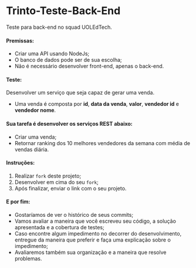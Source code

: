 # Trinto-Teste-Back-End
Teste para back-end no squad UOLEdTech.

#### Premissas:
- Criar uma API usando NodeJs;
- O banco de dados pode ser de sua escolha;
- Não é necessário desenvolver front-end, apenas o back-end.

#### Teste:
Desenvolver um serviço que seja capaz de gerar uma venda.
- Uma venda é composta por **id**, **data da venda**, **valor**, **vendedor id** e **vendedor nome**.

#### Sua tarefa é desenvolver os serviços REST abaixo:
- Criar uma venda;
- Retornar ranking dos 10 melhores vendedores da semana com média de vendas diária.

#### Instruções:
1. Realizar `fork` deste projeto;
2. Desenvolver em cima do seu `fork`;
4. Após finalizar, enviar o link com o seu projeto.

#### E por fim:
- Gostaríamos de ver o histórico de seus commits;
- Vamos avaliar a maneira que você escreveu seu código, a solução apresentada e a cobertura de testes;
- Caso encontre algum impedimento no decorrer do desenvolvimento, entregue da maneira que preferir e faça uma explicação sobre o impedimento;
- Avaliaremos também sua organização e a maneira que resolve problemas.
